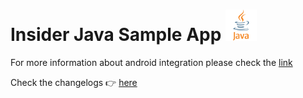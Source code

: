 # Insider Java Sample App <img src="https://github.com/github/explore/raw/main/topics/java/java.png" alt="java" width="50" height="50"/>
For more information about android integration please check the [link](https://academy.useinsider.com/docs/android-integration)

Check the changelogs 👉 [here](https://academy.useinsider.com/docs/android-sdk-changelog)
